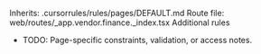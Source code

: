 Inherits: .cursorrules/rules/pages/DEFAULT.md
Route file: web/routes/_app.vendor.finance._index.tsx
Additional rules
- TODO: Page-specific constraints, validation, or access notes.
